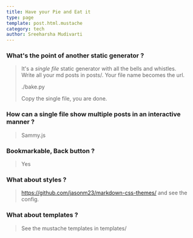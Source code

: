 ```yaml
---
title: Have your Pie and Eat it
type: page
template: post.html.mustache
category: tech
author: Sreeharsha Mudivarti
---
```


### What's the point of another static generator ?  

> It's a *single file* static generator with all the bells and whistles.  
Write all your md posts in posts/. Your file name becomes the url.  
>
> ./bake.py
>
> Copy the single file, you are done.  

### How can a single file show multiple posts in an interactive manner ?  
> Sammy.js  

### Bookmarkable, Back button ?
> Yes  

### What about styles ?  
> <https://github.com/jasonm23/markdown-css-themes/> and see the config.  

### What about templates ?  
> See the mustache templates in templates/  

